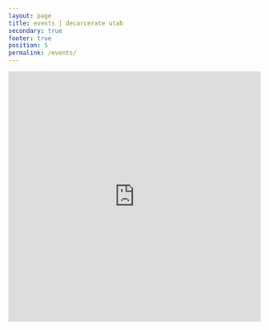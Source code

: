 ```yaml
---
layout: page
title: events | decarcerate utah
secondary: true
footer: true
position: 5
permalink: /events/
---
```


<div id="calendar">
  <iframe
    src="https://teamup.com/ks1owsgwon9opdb4gn?showLogo=0&showSearch=0&showProfileAndInfo=0&showSidepanel=0&disableSidepanel=0&showTitle=0&showViewSelector=0&showMenu=0&showAgendaHeader=1&showAgendaDetails=0&showYearViewHeader=1"
    width="100%"
    height="500px"
    frameborder="0"
  ></iframe>
</div>

